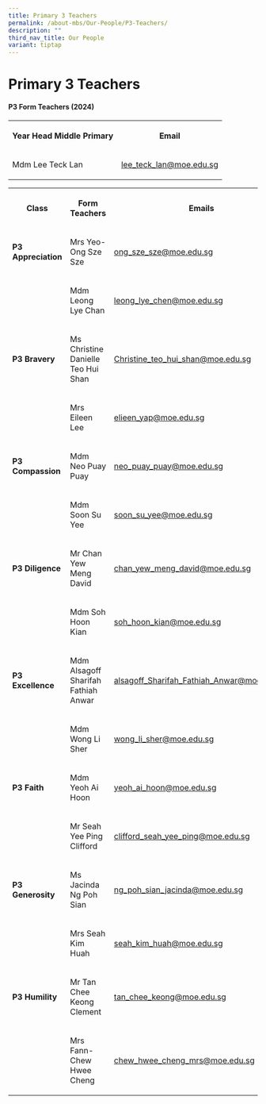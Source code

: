 ```yaml
---
title: Primary 3 Teachers
permalink: /about-mbs/Our-People/P3-Teachers/
description: ""
third_nav_title: Our People
variant: tiptap
---
```

<h1><strong>Primary 3 Teachers</strong></h1><h4><strong>P3 Form Teachers (2024)</strong></h4><table><tbody><tr><th rowspan="1" colspan="1"><p>Year Head Middle Primary</p></th><th rowspan="1" colspan="1"><p>Email</p></th></tr><tr><td rowspan="1" colspan="1"><p>Mdm Lee Teck Lan</p></td><td rowspan="1" colspan="1"><p><a href="mailto:lee_teck_lan@moe.edu.sg" rel="noopener noreferrer nofollow" target="_blank">lee_teck_lan@moe.edu.sg</a></p></td></tr></tbody></table><p></p><table><tbody><tr><th rowspan="1" colspan="1"><p>Class</p></th><th rowspan="1" colspan="1"><p>Form Teachers</p></th><th rowspan="1" colspan="1"><p>Emails</p></th></tr><tr><td rowspan="1" colspan="1"><p><strong>P3 Appreciation</strong></p></td><td rowspan="1" colspan="1"><p>Mrs Yeo-Ong Sze Sze</p></td><td rowspan="1" colspan="1"><p><a href="mailto:ong_sze_sze@moe.edu.sg" rel="noopener noreferrer nofollow" target="_blank">ong_sze_sze@moe.edu.sg</a></p></td></tr><tr><td rowspan="1" colspan="1"><p></p></td><td rowspan="1" colspan="1"><p>Mdm Leong Lye Chan</p></td><td rowspan="1" colspan="1"><p><a href="mailto:leong_lye_chen@moe.edu.sg" rel="noopener noreferrer nofollow" target="_blank">leong_lye_chen@moe.edu.sg</a></p></td></tr><tr><td rowspan="1" colspan="1"><p><strong>P3 Bravery</strong></p></td><td rowspan="1" colspan="1"><p>Ms Christine Danielle Teo Hui Shan</p></td><td rowspan="1" colspan="1"><p><a href="mailto:Christine_teo_hui_shan@moe.edu.sg" rel="noopener noreferrer nofollow" target="_blank">Christine_teo_hui_shan@moe.edu.sg</a></p></td></tr><tr><td rowspan="1" colspan="1"><p></p></td><td rowspan="1" colspan="1"><p>Mrs Eileen Lee</p></td><td rowspan="1" colspan="1"><p><a href="mailto:elieen_yap@moe.edu.sg" rel="noopener noreferrer nofollow" target="_blank">elieen_yap@moe.edu.sg</a></p></td></tr><tr><td rowspan="1" colspan="1"><p><strong>P3 Compassion</strong></p></td><td rowspan="1" colspan="1"><p>Mdm Neo Puay Puay</p></td><td rowspan="1" colspan="1"><p><a href="mailto:neo_puay_puay@moe.edu.sg" rel="noopener noreferrer nofollow" target="_blank">neo_puay_puay@moe.edu.sg</a></p></td></tr><tr><td rowspan="1" colspan="1"><p></p></td><td rowspan="1" colspan="1"><p>Mdm Soon Su Yee</p></td><td rowspan="1" colspan="1"><p><a href="mailto:soon_su_yee@moe.edu.sg" rel="noopener noreferrer nofollow" target="_blank">soon_su_yee@moe.edu.sg</a></p></td></tr><tr><td rowspan="1" colspan="1"><p><strong>P3 Diligence</strong></p></td><td rowspan="1" colspan="1"><p>Mr Chan Yew Meng David</p></td><td rowspan="1" colspan="1"><p><a href="mailto:chan_yew_meng_david@moe.edu.sg" rel="noopener noreferrer nofollow" target="_blank">chan_yew_meng_david@moe.edu.sg</a></p></td></tr><tr><td rowspan="1" colspan="1"><p></p></td><td rowspan="1" colspan="1"><p>Mdm Soh Hoon Kian</p></td><td rowspan="1" colspan="1"><p><a href="mailto:soh_hoon_kian@moe.edu.sg" rel="noopener noreferrer nofollow" target="_blank">soh_hoon_kian@moe.edu.sg</a></p></td></tr><tr><td rowspan="1" colspan="1"><p><strong>P3 Excellence</strong></p></td><td rowspan="1" colspan="1"><p>Mdm Alsagoff Sharifah Fathiah Anwar</p></td><td rowspan="1" colspan="1"><p><a href="mailto:alsagoff_Sharifah_Fathiah_Anwar@moe.edu.sg" rel="noopener noreferrer nofollow" target="_blank">alsagoff_Sharifah_Fathiah_Anwar@moe.edu.sg</a></p></td></tr><tr><td rowspan="1" colspan="1"><p></p></td><td rowspan="1" colspan="1"><p>Mdm Wong Li Sher</p></td><td rowspan="1" colspan="1"><p><a href="mailto:wong_li_sher@moe.edu.sg" rel="noopener noreferrer nofollow" target="_blank">wong_li_sher@moe.edu.sg</a></p></td></tr><tr><td rowspan="1" colspan="1"><p><strong>P3 Faith</strong></p></td><td rowspan="1" colspan="1"><p>Mdm Yeoh Ai Hoon</p></td><td rowspan="1" colspan="1"><p><a href="mailto:yeoh_ai_hoon@moe.edu.sg" rel="noopener noreferrer nofollow" target="_blank">yeoh_ai_hoon@moe.edu.sg</a></p></td></tr><tr><td rowspan="1" colspan="1"><p></p></td><td rowspan="1" colspan="1"><p>Mr Seah Yee Ping Clifford</p></td><td rowspan="1" colspan="1"><p><a href="mailto:clifford_seah_yee_ping@moe.edu.sg" rel="noopener noreferrer nofollow" target="_blank">clifford_seah_yee_ping@moe.edu.sg</a></p></td></tr><tr><td rowspan="1" colspan="1"><p><strong>P3 Generosity</strong></p></td><td rowspan="1" colspan="1"><p>Ms Jacinda Ng Poh Sian</p></td><td rowspan="1" colspan="1"><p><a href="mailto:ng_poh_sian_jacinda@moe.edu.sg" rel="noopener noreferrer nofollow" target="_blank">ng_poh_sian_jacinda@moe.edu.sg</a></p></td></tr><tr><td rowspan="1" colspan="1"><p></p></td><td rowspan="1" colspan="1"><p>Mrs Seah Kim Huah</p></td><td rowspan="1" colspan="1"><p><a href="mailto:seah_kim_huah@moe.edu.sg" rel="noopener noreferrer nofollow" target="_blank">seah_kim_huah@moe.edu.sg</a></p></td></tr><tr><td rowspan="1" colspan="1"><p><strong>P3 Humility</strong></p></td><td rowspan="1" colspan="1"><p>Mr Tan Chee Keong Clement</p></td><td rowspan="1" colspan="1"><p><a href="mailto:tan_chee_keong@moe.edu.sg" rel="noopener noreferrer nofollow" target="_blank">tan_chee_keong@moe.edu.sg</a></p></td></tr><tr><td rowspan="1" colspan="1"><p></p></td><td rowspan="1" colspan="1"><p>Mrs Fann-Chew Hwee Cheng</p></td><td rowspan="1" colspan="1"><p><a href="mailto:chew_hwee_cheng_mrs@moe.edu.sg" rel="noopener noreferrer nofollow" target="_blank">chew_hwee_cheng_mrs@moe.edu.sg</a></p></td></tr></tbody></table><p></p>